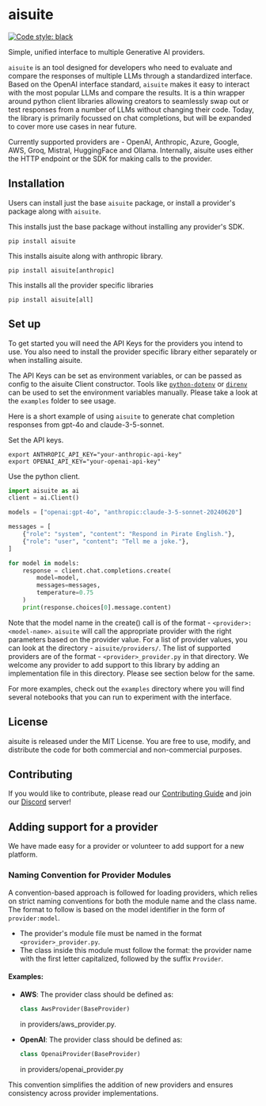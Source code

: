 # aisuite

[![Code style: black](https://img.shields.io/badge/code%20style-black-000000.svg)](https://github.com/psf/black)

Simple, unified interface to multiple Generative AI providers.

`aisuite` is an tool designed for developers who need to evaluate and compare the responses of multiple LLMs through a standardized interface. Based on the OpenAI interface standard, `aisuite` makes it easy to interact with the most popular LLMs and compare the results. It is a thin wrapper around python client libraries allowing creators to seamlessly swap out or test responses from a number of LLMs without changing their code.
Today, the library is primarily focussed on chat completions, but will be expanded to cover more use cases in near future.


Currently supported providers are -
OpenAI, Anthropic, Azure, Google, AWS, Groq, Mistral, HuggingFace and Ollama.
Internally, aisuite uses either the HTTP endpoint or the SDK for making calls to the provider.

## Installation

Users can install just the base `aisuite` package, or install a provider's package along with `aisuite`.

This installs just the base package without installing any provider's SDK.

```shell
pip install aisuite
```

This installs aisuite along with anthropic library.
```shell
pip install aisuite[anthropic]
```

This installs all the provider specific libraries
```shell
pip install aisuite[all]
```

## Set up

To get started you will need the API Keys for the providers you intend to use. You also need to
install the provider specific library either separately or when installing aisuite.

The API Keys can be set as environment variables, or can be passed as config to the aisuite Client constructor.
Tools like [`python-dotenv`](https://pypi.org/project/python-dotenv/) or [`direnv`](https://direnv.net/) can be used to set the environment variables manually. Please take a look at the `examples` folder to see usage.

Here is a short example of using `aisuite` to generate chat completion responses from gpt-4o and claude-3-5-sonnet.

Set the API keys.
```shell
export ANTHROPIC_API_KEY="your-anthropic-api-key"
export OPENAI_API_KEY="your-openai-api-key"
```

Use the python client.
```python
import aisuite as ai
client = ai.Client()

models = ["openai:gpt-4o", "anthropic:claude-3-5-sonnet-20240620"]

messages = [
    {"role": "system", "content": "Respond in Pirate English."},
    {"role": "user", "content": "Tell me a joke."},
]

for model in models:
    response = client.chat.completions.create(
        model=model,
        messages=messages,
        temperature=0.75
    )
    print(response.choices[0].message.content)

```
Note that the model name in the create() call is of the format - `<provider>:<model-name>`.
`aisuite` will call the appropriate provider with the right parameters based on the provider value.
For a list of provider values, you can look at the directory - `aisuite/providers/`. The list of supported providers are of the format - `<provider>_provider.py` in that directory. We welcome any provider to add support to this library by adding an implementation file in this directory. Please see section below for the same.

For more examples, check out the `examples` directory where you will find several notebooks that you can run to experiment with the interface.

## License

aisuite is released under the MIT License. You are free to use, modify, and distribute the code for both commercial and non-commercial purposes.

## Contributing

If you would like to contribute, please read our [Contributing Guide](CONTRIBUTING.md) and join our [Discord](https://discord.gg/T6Nvn8ExSb) server!

## Adding support for a provider
We have made easy for a provider or volunteer to add support for a new platform.
### Naming Convention for Provider Modules

A convention-based approach is followed for loading providers, which relies on strict naming conventions for both the module name and the class name. The format to follow is based on the model identifier in the form of `provider:model`.

- The provider's module file must be named in the format `<provider>_provider.py`.
- The class inside this module must follow the format: the provider name with the first letter capitalized, followed by the suffix `Provider`.

#### Examples:

- **AWS**:
  The provider class should be defined as:
  ```python
  class AwsProvider(BaseProvider)
  ```
  in providers/aws_provider.py.
  
- **OpenAI**:
  The provider class should be defined as:
  ```python
  class OpenaiProvider(BaseProvider)
  ```
  in providers/openai_provider.py

This convention simplifies the addition of new providers and ensures consistency across provider implementations.
